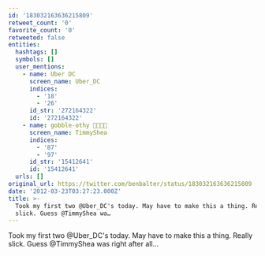 ```yaml
---
id: '183032163636215809'
retweet_count: '0'
favorite_count: '0'
retweeted: false
entities:
  hashtags: []
  symbols: []
  user_mentions:
    - name: Uber DC
      screen_name: Uber_DC
      indices:
        - '18'
        - '26'
      id_str: '272164322'
      id: '272164322'
    - name: gobble-othy 🚊🛫🏳️‍🌈
      screen_name: TimmyShea
      indices:
        - '87'
        - '97'
      id_str: '15412641'
      id: '15412641'
  urls: []
original_url: https://twitter.com/benbalter/status/183032163636215809
date: '2012-03-23T03:27:23.000Z'
title: >-
  Took my first two @Uber_DC's today. May have to make this a thing. Really
  slick. Guess @TimmyShea wa…
---
```


Took my first two @Uber_DC's today. May have to make this a thing. Really slick. Guess @TimmyShea was right after all...